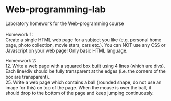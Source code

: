 # Web-programming-lab
Laboratory homework for the Web-programming course<br>    
Homework 1:<br> 
Create a single HTML web page for a subject you like (e.g. personal home page, photo collection, movie stars, cars etc.). You can NOT use any CSS or Javascript on your web page! Only basic HTML language.<br>

Homeowork 2: <br>
12. Write a web page with a squared box built using 4 lines (which are divs). Each line/div should be fully transparent at the edges (i.e. the corners of the box are transparent).
<br>
25. Write a web page which contains a ball (rounded shape, do not use an image for this) on top of the page. When the mouse is over the ball, it should drop to the bottom of the page and keep jumping continuously.
